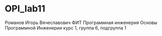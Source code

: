 # OPI_lab11
Романов
Игорь
Вячеславович
ФИТ
Программная инженерия
Основы Программной Инженерии
курс 1, группа 6, подгруппа 1
